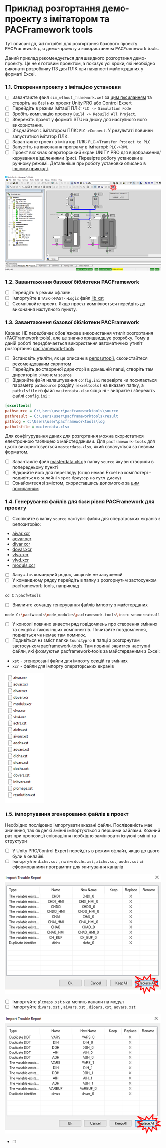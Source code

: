 # Приклад розгортання демо-проекту з імітатором та PACFramework tools

Тут описані дії, які потрібні для розгортання базового проекту PACFramework для демо-проекту з використанням  PACFramework tools.  

Даний приклад рекомендується для швидкого розгортання демо-проекту. Це не є готовим проектом, а показує усі кроки, які необхідно виконати розробнику ПЗ для ПЛК при наявності майстерданих у форматі Excel.

### 1.1. Створення проекту з імітацією установки

- [ ] Завантажте файл `sim_wthout_framework.xef` за [цим посиланням](sim_wthout_framework.xef) та створіть на базі них проект Unity PRO або Control Expert
- [ ] Перейдіть в режим імітації ПЛК: `PLC -> Simulation Mode`
- [ ] Зробіть компіляцію проекту `Build -> Rebuild All Project`.
- [ ] Збережіть проект у форматі STU на диску для наступного його використання.
- [ ] З'єднайтеся з імітатором ПЛК: `PLC->Connect`. У результаті повинен запуститися імітатор ПЛК.
- [ ] Завантажте проект в імітатор ПЛК: `PLC->Transfer Project to PLC`
- [ ] Запустіть на виконання програму в імітаторі: `PLC->RUN`. 
- [ ] Проект включає операторський екран UNITY PRO для відображення/керування відділеннями (рис). Перевірте роботу установки в ручному режимі. Детальніше про роботу установки описано в [іншому прикладі](deployex2.md). 

![image-20220112180836855](media9/image-20220112180836855.png)

### 1.2. Завантаження базової бібліотеки PACFramework

- [ ] Перейдіть в режим офлайн.
- [ ] Імпортуйте в `TASK->MAST->Logic` файл [lib.xst](lib.xst)
- [ ] Скомпілюйте проект. Якщо проект компілюється перейдіть до виконання наступного пункту.

### 1.3. Завантаження базової бібліотеки PACFramework

Каркас НЕ передбачає обов'язкове використання утиліт розгортання (PACFramework tools), але це значно пришвидшує розробку. Тому в даній роботі передбачається використання автоматичних утиліт розгортання [pacframework-tools](https://github.com/pupenasan/pacframework-tools).

- [ ] Встановіть утиліти, як це описано в [репозиторії](https://github.com/pupenasan/pacframework-tools), скористайтеся рекомендованим скриптом
- [ ] Перейдіть до створеної директорії в домашній папці, створіть там директорію з іменем `source`
- [ ] Відкрийте файл налаштування `config.ini` перевірте чи посилається параметр `pathsource` розділу `[exceltools]` на вказану папку, а `pathxlsfile` на файл  `masterdata.xlsx` якщо ні - виправте і збережіть файлі `config.ini` :

```ini
[exceltools]
pathsource = C:\Users\user\pacframeworktools\source
pathresult = C:\Users\user\pacframeworktools\result
pathlog = C:\Users\user\pacframeworktools\log
pathxlsfile = masterdata.xlsx
```

Для конфігурування даних для розгортання можна скористатися електронною таблицею з майстерданими. Для `pacframework-tools`  для цього використовується `masterdata.xlsx`, який означується за певним  форматом.  

- [ ] Завантажте файл [masterdata.xlsx](https://docs.google.com/spreadsheets/d/1GvttNOH74X2o9y0fh_qxQCHhfdFszx7m/edit?usp=sharing&ouid=111751208742846482260&rtpof=true&sd=true) в папку `source` яку ви створили в попередньому пункті
- [ ] Відкрийте його для перегляду (якщо немає Excel на комп'ютері - подивіться в онлайні через браузер на гугл-диску)
- [ ] Ознайомтеся зі змістом, скориставшись допомогою за [цим посиланням](https://github.com/pupenasan/pacframework-tools/blob/main/masredataxls.md)

### 1.4. Генерування файлів для бази рівня PACFramework для проекту

- [ ] Скопіюйте в папку `source` наступні файли для оператрських екранів з репозиторію:

- [aivar.xcr](aivar.xcr)
- [aovar.xcr](aovar.xcr)
- [divar.xcr](divar.xcr)
- [dovar.xcr](dovar.xcr)
- [vlva.xcr](vlva.xcr)
- [vlvd.xcr](vlvd.xcr)
- [moduls.xcr](moduls.xcr)

- [ ] Запустіть командний рядок, якщо він не запущений
- [ ] У командному рядку перейдіть в папку з розгорнутим застосунком pacframework-tools, наприклад  

```
cd C:\pacfwtools
```

- [ ] Викличте команду генерування файлів імпорту з майстерданих

```bash
node C:\pacfwtools\node_modules\pacframework-tools\index seuncreateall
```

- [ ] У консолі повинно вивести ряд повідомлень про створення змінних та секцій а також інших компонентів. Почитайте повідомлення, подивіться чи немає там помилок.
- [ ] Подивіться на зміст папки `tounitypro` в папці з розгорнутим застосунком pacframework-tools. Там повинні зявитися наступні файли, які формуютья pacframework-tools за майстерданими з Excel:

- `xst` - згенеровані файли для імпорту секцій та змінних
- `xcr` - файли для імпорту операторських екранів

![image-20220427120608482](media9/image-20220427120608482.png)

### 1.5. Імпортування згенерованих файлів в проект

Необхідно послідовно імпортувати вказані файли. Послідовність має значення, так як деякі змінні імпортуються з першими файлами. Кожний раз при пропозиції співпадіння необхідно замінювати існуючі змінні та структури

- [ ] У Unity PRO/Control Expert перейдіть в режим офлайн, якщо до цього були в онлайні. 
- [ ] Імпортуйте `dichs.xst` , потім `dochs.xst`, `aichs.xst`, `aochs.xst` зі сформованими програмпит для опитування каналів

![image-20220427194531409](media9/image-20220427194531409.png)

- [ ] Імпортуйте `plcmaps.xst` яка мепить канали на модулі
- [ ] Імпортуйте `divars.xst` ,  `aivars.xst` , `dioars.xst`,  `aovars.xst` 

![image-20220427121435817](media9/image-20220427121435817.png)

- [ ] 